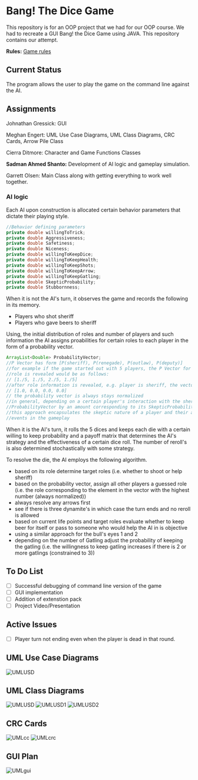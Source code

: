 # Bang! The Dice Game
This repository is for an OOP project that we had for our OOP course. We had to recreate a GUI Bang! the Dice Game using JAVA. This repository contains our attempt.

**Rules:** [Game rules](http://www.dvgiochi.net/bang_the_dice_game/BANG!_dice_game-rules.pdf)

## Current Status
The program allows the user to play the game on the command line against the AI.

## Assignments
Johnathan Gressick: GUI

Meghan Engert: UML Use Case Diagrams, UML Class Diagrams, CRC Cards, Arrow Pile Class

Cierra Ditmore: Character and Game Functions Classes

**Sadman Ahmed Shanto:** Development of AI logic and gameplay simulation. 

Garrett Olsen: Main Class along with getting everything to work well together.

### AI logic
Each AI upon construction is allocated certain behavior parameters that dictate their playing style.

```java
//Behavior defining parameters
private double willingToTrick;
private double Aggressiveness;
private double Safetiness;
private double Niceness;
private double willingToKeepDice;
private double willingToKeepHealth;
private double willingToKeepShots;
private double willingToKeepArrow;
private double willingToKeepGatling;
private double SkepticProbability;
private double Stubbornness;
```
When it is not the AI's turn, it observes the game and records the following in its memory.

* Players who shot sheriff
* Players who gave beers to sheriff

Using, the initial distribution of roles and number of players and such information the AI assigns proabilities for certain roles to each player in the form of a probability vector. 
```java
ArrayList<Double> ProbabilityVector;
//P Vector has form [P(sheriff), P(renegade), P(outlaw), P(deputy)]
//for example if the game started out with 5 players, the P Vector for any given player before
//role is revealed would be as follows:
// [1./5, 1./5, 2./5, 1./5]
//after role information is revealed, e.g. player is sheriff, the vector is updated
// [1.0, 0.0, 0.0, 0.0]
// the probability vector is always stays normalized
//in general, depending on a certain player's interaction with the sheriff the AI updates the
//ProbabilityVector by an amount corresponding to its SkepticProbability value.
//this approach encapsulates the skeptic nature of a player and their attentiveness to the
//events in the gameplay
```
When it is the AI's turn, it rolls the 5 dices and keeps each die with a certain willing to keep probability and a payoff matrix that determines the AI's strategy and the effectiveness of a certain dice roll. The number of reroll's is also determined stochastically with some strategy.

To resolve the die, the AI employs the following algorithm.

* based on its role determine target roles (i.e. whether to shoot or help sheriff) 
* based on the probability vector, assign all other players a guessed role (i.e. the role corresponding to the element in the vector with the highest number (always normalized))
* always resolve any arrows first
* see if there is three dynamite's in which case the turn ends and no reroll is allowed
* based on current life points and target roles evaluate whether to keep beer for itself or pass to someone who would help the AI in is objective
* using a similar approach for the bull's eyes 1 and 2
* depending on the number of Gatling adjust the probability of keeping the gatling (i.e. the willingness to keep gatling increases if there is 2 or more gatlings (constrained to 3))



## To Do List
- [ ] Successful debugging of command line version of the game
- [ ] GUI implementation
- [ ] Addition of extenstion pack
- [ ] Project Video/Presentation 

## Active Issues
- [ ] Player turn not ending even when the player is dead in that round.

## UML Use Case Diagrams
![UMLUSD](https://github.com/shanto268/Bang-/blob/master/use_case.png)
## UML Class Diagrams
![UMLUSD](https://github.com/shanto268/Bang-/blob/master/class.png)
![UMLUSD1](https://github.com/shanto268/Bang-/blob/master/class1.png)
![UMLUSD2](https://github.com/shanto268/Bang-/blob/master/class2.png)

## CRC Cards
![UMLcc](https://github.com/shanto268/Bang-/blob/master/crc.png)
![UMLcrc](https://github.com/shanto268/Bang-/blob/master/crc0.png)

## GUI Plan
![UMLgui](https://github.com/shanto268/Bang-/blob/master/gui.png)


